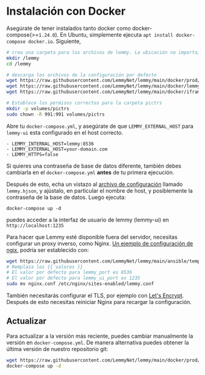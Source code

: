 # Instalación con Docker

Asegúrate de tener instalados tanto docker como docker-compose(>=`1.24.0`). En Ubuntu, simplemente ejecuta `apt install docker-compose docker.io`. Siguiente,

```bash
# crea una carpeta para los archivos de lemmy. La ubicación no importa, puede ser en cualquier sitio
mkdir /lemmy
cd /lemmy

# descarga los archivos de la configuración por defecto
wget https://raw.githubusercontent.com/LemmyNet/lemmy/main/docker/prod/docker-compose.yml
wget https://raw.githubusercontent.com/LemmyNet/lemmy/main/docker/lemmy.hjson
wget https://raw.githubusercontent.com/LemmyNet/lemmy/main/docker/iframely.config.local.js

# Establece los permisos correctos para la carpeta pictrs
mkdir -p volumes/pictrs
sudo chown -R 991:991 volumes/pictrs
```

Abre tu `docker-compose.yml`, y asegúrate de que `LEMMY_EXTERNAL_HOST` para `lemmy-ui` esta configurado en el host correcto.

```
- LEMMY_INTERNAL_HOST=lemmy:8536
- LEMMY_EXTERNAL_HOST=your-domain.com
- LEMMY_HTTPS=false
```

Si quieres una contraseña de base de datos diferente, también debes cambiarla en el `docker-compose.yml` **antes** de tu primera ejecución.

Después de esto, echa un vistazo al [archivo de configuración](configuration.md) llamado `lemmy.hjson`, y ajústalo, en particular el nombre de host, y posiblemente la contraseña de la base de datos. Luego ejecuta:

`docker-compose up -d`

puedes acceder a la interfaz de usuario de lemmy (lemmy-ui) en `http://localhost:1235`

Para hacer que Lemmy esté disponible fuera del servidor, necesitas configurar un proxy inverso, como Nginx. [Un ejemplo de configuración de ngix](https://raw.githubusercontent.com/LemmyNet/lemmy/main/ansible/templates/nginx.conf), podría ser establecido con:

```bash
wget https://raw.githubusercontent.com/LemmyNet/lemmy/main/ansible/templates/nginx.conf
# Remplaza los {{ valores }}
# El valor por defecto para lemmy_port es 8536
# El valor por defecto para lemmy_ui_port es 1235
sudo mv nginx.conf /etc/nginx/sites-enabled/lemmy.conf
```

También necesitarás configurar el TLS, por ejemplo con [Let's Encrypt](https://letsencrypt.org/). Después de esto necesitas reiniciar Nginx para recargar la configuración.

## Actualizar

Para actualizar a la versión más reciente, puedes cambiar manualmente la versión en `docker-compose.yml`. De manera alternativa puedes obtener la última versión de nuestro repositorio git:

```bash
wget https://raw.githubusercontent.com/LemmyNet/lemmy/main/docker/prod/docker-compose.yml
docker-compose up -d
```
